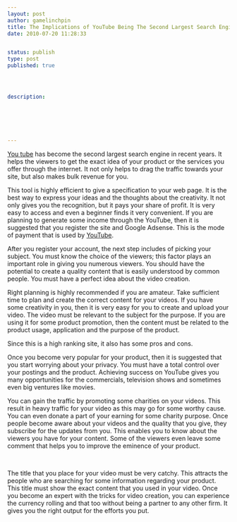 ```yaml
---
layout: post
author: gamelinchpin
title: The Implications of YouTube Being The Second Largest Search Engine
date: 2010-07-20 11:28:33


status: publish
type: post
published: true




description:






---
```

[You tube](/http://www.youtube.com/) has become the second largest search engine in recent years. It helps the viewers to get the exact idea of your product or the services you offer through the internet. It not only helps to drag the traffic towards your site, but also makes bulk revenue for you.

This tool is highly efficient to give a specification to your web page.
It is the best way to express your ideas and the thoughts about the
creativity. It not only gives you the recognition, but it pays your
share of profit. It is very easy to access and even a beginner finds it
very convenient. If you are planning to generate some income through the
YouTube, then it is suggested that you register the site and Google
Adsense. This is the mode of payment that is used by
[YouTube](/http://en.wikipedia.org/wiki/YouTube).

After you register your account, the next step includes of picking your
subject. You must know the choice of the viewers; this factor plays an
important role in giving you numerous viewers. You should have the
potential to create a quality content that is easily understood by
common people. You must have a perfect idea about the video creation.

Right planning is highly recommended if you are amateur. Take sufficient
time to plan and create the correct content for your videos. If you have
some creativity in you, then it is very easy for you to create and
upload your video. The video must be relevant to the subject for the
purpose. If you are using it for some product promotion, then the
content must be related to the product usage, application and the
purpose of the product.

Since this is a high ranking site, it also has some pros and cons.

Once you become very popular for your product, then it is suggested that
you start worrying about your privacy. You must have a total control
over your postings and the product. Achieving success on YouTube gives
you many opportunities for the commercials, television shows and
sometimes even big ventures like movies.

You can gain the traffic by promoting some charities on your videos.
This result in heavy traffic for your video as this may go for some
worthy cause. You can even donate a part of your earning for some
charity purpose. Once people become aware about your videos and the
quality that you give, they subscribe for the updates from you. This
enables you to know about the viewers you have for your content. Some of
the viewers even leave some comment that helps you to improve the
eminence of your product.

 

The title that you place for your video must be very catchy. This
attracts the people who are searching for some information regarding
your product. This title must show the exact content that you used in
your video. Once you become an expert with the tricks for video
creation, you can experience the currency rolling and that too without
being a partner to any other firm. It gives you the right output for the
efforts you put.
